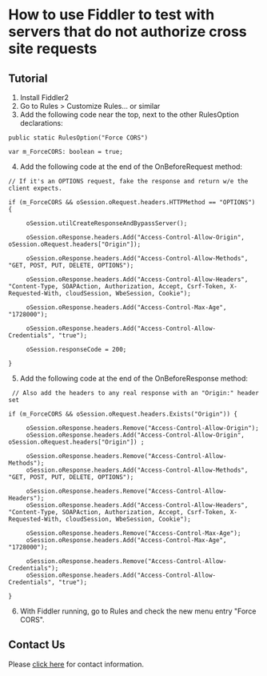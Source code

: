 # How to use Fiddler to test with servers that do not authorize cross site requests

## Tutorial
1. Install Fiddler2
2. Go to Rules > Customize Rules... or similar
3. Add the following code near the top, next to the other RulesOption declarations:
```
public static RulesOption("Force CORS")

var m_ForceCORS: boolean = true;
```

4. Add the following code at the end of the OnBeforeRequest method:
```
// If it's an OPTIONS request, fake the response and return w/e the client expects.

if (m_ForceCORS && oSession.oRequest.headers.HTTPMethod == "OPTIONS") {

     oSession.utilCreateResponseAndBypassServer();

     oSession.oResponse.headers.Add("Access-Control-Allow-Origin", oSession.oRequest.headers["Origin"]);

     oSession.oResponse.headers.Add("Access-Control-Allow-Methods", "GET, POST, PUT, DELETE, OPTIONS");

     oSession.oResponse.headers.Add("Access-Control-Allow-Headers", "Content-Type, SOAPAction, Authorization, Accept, Csrf-Token, X-Requested-With, cloudSession, WbeSession, Cookie");

     oSession.oResponse.headers.Add("Access-Control-Max-Age", "1728000");

     oSession.oResponse.headers.Add("Access-Control-Allow-Credentials", "true");

     oSession.responseCode = 200;

}
```
5. Add the following code at the end of the OnBeforeResponse method:
```
 // Also add the headers to any real response with an "Origin:" header set

if (m_ForceCORS && oSession.oRequest.headers.Exists("Origin")) {

     oSession.oResponse.headers.Remove("Access-Control-Allow-Origin");
     oSession.oResponse.headers.Add("Access-Control-Allow-Origin", oSession.oRequest.headers["Origin"]) ;

     oSession.oResponse.headers.Remove("Access-Control-Allow-Methods");
     oSession.oResponse.headers.Add("Access-Control-Allow-Methods", "GET, POST, PUT, DELETE, OPTIONS");

     oSession.oResponse.headers.Remove("Access-Control-Allow-Headers");
     oSession.oResponse.headers.Add("Access-Control-Allow-Headers", "Content-Type, SOAPAction, Authorization, Accept, Csrf-Token, X-Requested-With, cloudSession, WbeSession, Cookie");

     oSession.oResponse.headers.Remove("Access-Control-Max-Age");
     oSession.oResponse.headers.Add("Access-Control-Max-Age", "1728000");

     oSession.oResponse.headers.Remove("Access-Control-Allow-Credentials");
     oSession.oResponse.headers.Add("Access-Control-Allow-Credentials", "true");

}
```
6. With Fiddler running, go to Rules and check the new menu entry "Force CORS".

## Contact Us
Please [click here](https://opensilver.net/contact.aspx) for contact information.
